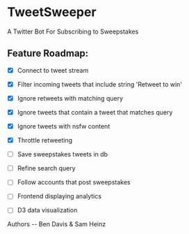 # TweetSweeper

A Twitter Bot For Subscribing to Sweepstakes

## Feature Roadmap:

- [x] Connect to tweet stream
- [x] Filter incoming tweets that include string 'Retweet to win'
- [x] Ignore retweets with matching query
- [x] Ignore tweets that contain a tweet that matches query
- [x] Ignore tweets with nsfw content
- [x] Throttle retweeting
- [ ] Save sweepstakes tweets in db
- [ ] Refine search query
- [ ] Follow accounts that post sweepstakes
- [ ] Frontend displaying analytics
- [ ] D3 data visualization


Authors -- Ben Davis & Sam Heinz
